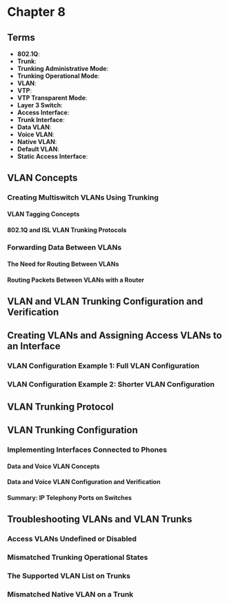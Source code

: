 # Chapter 8

## Terms

* **802.1Q**: 
* **Trunk**: 
* **Trunking Administrative Mode**: 
* **Trunking Operational Mode**: 
* **VLAN**: 
* **VTP**: 
* **VTP Transparent Mode**: 
* **Layer 3 Switch**: 
* **Access Interface**: 
* **Trunk Interface**: 
* **Data VLAN**: 
* **Voice VLAN**: 
* **Native VLAN**: 
* **Default VLAN**: 
* **Static Access Interface**: 

## VLAN Concepts

### Creating Multiswitch VLANs Using Trunking

#### VLAN Tagging Concepts

#### 802.1Q and ISL VLAN Trunking Protocols

### Forwarding Data Between VLANs

#### The Need for Routing Between VLANs

#### Routing Packets Between VLANs with a Router

## VLAN and VLAN Trunking Configuration and Verification

## Creating VLANs and Assigning Access VLANs to an Interface

### VLAN Configuration Example 1: Full VLAN Configuration

### VLAN Configuration Example 2: Shorter VLAN Configuration

## VLAN Trunking Protocol

## VLAN Trunking Configuration

### Implementing Interfaces Connected to Phones

#### Data and Voice VLAN Concepts

#### Data and Voice VLAN Configuration and Verification

#### Summary: IP Telephony Ports on Switches

## Troubleshooting VLANs and VLAN Trunks

### Access VLANs Undefined or Disabled

### Mismatched Trunking Operational States

### The Supported VLAN List on Trunks

### Mismatched Native VLAN on a Trunk